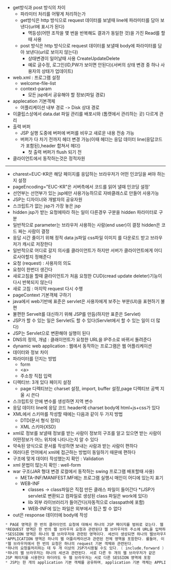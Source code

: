 * get방식과 post 방식의 차이
  * 파라미터 처리를 어떻게 처리하는가
  * get방식은 http 방식으로 request 데이터를 보낼때 line에 파라미터를 담아 보낸다(url에 표시가 된다)
	  * 멱등성(어떤 조작을 몇 번을 반복해도 결과가 동일한 것)을 가진 Read를 할때 사용
  * post 방식은 http 방식으로 request 데이터를 보낼때 body에 파라미터를 담아 보낸다(url로 보이지 않는다)
	  * 상태변경이 일어날때 사용 CreateUpdateDelete
	  * 예로 글수정, 로그인(ID,PW가 보이면 안된다)(서버의 상태 변경 중 하나 사용자의 상태가 업데이트)
* web.xml : 프로그램 설정
  - welcome-file-list
  - context-param
    * 모든 jsp에서 공유해야 할 정보(파일 경로)
* applecation 기본객체
	- 어플리케이션 내부 경로 -> Disk 상대 경로
* 이클립스상에서 data.dat 파일 관리를 배포시와 (톰캣에서 관리하는 곳) 다르게 관리
* 출력 버퍼
	* JSP 실행 도중에 버퍼에 버퍼를 비우고 새로운 내용 전송 가능
 	 * 버퍼가 다 차기 전까지 헤더 변경 가능(이때 헤더는 응답 데이터 line(응답코드가 포함된),header 합쳐서 헤더)
     	* 첫 출력 버퍼가 flush 되기 전
* 클라이언트에서 동작하는것은 정적자원
----------
* charest=EUC-KR은 해당 페이지를 응답하는 브라우저가 어떤 인코딩을 써야 하는지 설정
* pageEncoding="EUC-KR"은 서버측에서 코드를 읽어 낼때 인코딩 설정'
* 선언부는 선언부가 있는 jsp에만 사용가능하므로 자바클래스로 만들어 사용가능
* JSP는 디자이너와 개발자의 공유자원
* 스크립트가 없는 jsp가 가장 놓은 jsp
* hidden jsp가 받는 요청에따라 하는 일이 다른경우 구분을 hidden 파라미터로 구분
* 일반적으로 parameter는 브라우저 사용하는 사람(end user)이 결정 hidden은 코드 짜는 사람이 결정
* 응답 시간 줄이기 위해 정적 data js파일 css파일 이미지 를 다운로드 받고 브라우저가 캐시로 저장한다
* 일반적으로 어디로 갈지 의사를 클라이언트가 하지만 서버가 클라이언트에게 어디로사야할지 정해준다
* 요청 (request) : 사용자의 의도
* 요청이 한번더 생긴다
* 새로고침을 할때 클라이언트가 처음 요청한 CUD(cread update deleter)기능이 다시 반복되지 않는다
* 새로 고침 :  마지막 request 다시 수행
* pageContext 기본객체 구하기
* java에서 web기반에 표준은 servlet은 사용자에게 보주는 부분(UI)을 표현하기 불편
* 불편한 Servelt를 대신하기 위해 JSP를 만듬(하지만 표준은 Servlet)
* JSP가 할 수 있는 일은 Servlet도 할 수 있다(Servlet에서 할 수 있는 일이 더 많다)
* JSP는 Servlet으로 변환해야 실행이 된다
* DNS의 정의, 개념 : 클래이언트가 요청한 URL을 IP주소로 바뀌서 돌려준다
* dynamic web application : 웹에서 동작하는 프로그램은 웹 어플리케이션
* 데이터와 정보 차이
* 파라미터를 던지는 방법
	* form
	* &lt;a&gt;
	* 주소창 직접 입력
* 디렉티브: 3개 있다 페이지 설정
	* page 디렉티브는 charset 설정, import, buffer 설정,page 디렉티브 공백 지울 시 쓴다
* 스크립트릿 안에 변수를 생성하면 지역 변수
* 응답 데이터 line에 응답 코드 header에 charset body에 html+js+css가 있다
* XML에서 스키마를 작성할 때에는 다음과 같이 두 가지 방법
	* DTD(문서 형식 정의)
	* XML 스키마(XSD)
* xml로 정보를 보낼때 정보를 받는 사람이 정보의 구조를 알고 있으면 받는 사람이 어떤정보가 어느 위치에 나타나는지 알 수 있다
* 약속된 양식으로 문서를 작성하면 보내는 사람과 받는 사람이 편하다
* 여러다른 언어에서 xml에 접근하는 방법이 동일하기 때문에 편하다
* 구조에 맞게 데이터 작성했는지 확인 : Validation
* xml 문법이 많는지 확인 : well-form
* war 구조(JAR 형대 변경 로컬에서 동작하는 swing 프로그램 배포할때 사용)
	* META-INF/MANIFEST.MF에는 프로그램 실행시 매인이 어디에 있는지 표기 
	* WEB-INF
		* classes -> class파일은 직접 만든 클래스 파일이 들어간다
		*(JSP가 servlet로 변환되고 컴파일로 생성된 class 파일은 work에 있다)
		* lib 외부 라이브러리가 들어간다(자동적으로 classpath에 포함)
		* WEB-INF에 있는 파일은 외부에서 접근 할 수 없다
* out은 response 데이터에 body에 작성
```java
* PAGE 영역은 한 번의 클라이언트 요청에 대해서 하나의 JSP 페이지를 범위로 갖는다. 웹 브라우저의 요청이 들어오면 JSP 페이지를 실행하는데, 이때 JSP 페이지를 실행하 는 범위가 하나의 PAGE 영역
*REQUEST 영역은 한 번의 웹 브라우저 요청과 관련된댜 웹 브라우저의 주소에 URL을 입력하거나 링크를 클릭해서 페이지를 이동할 때. 웹 브라우저가 웹 서버에 전송하는 요청이 하나의REQUEST 영역이 된다. 웹 브라우저가 요청을 보낼 때마다 새로운 REQUEST 영역이 생성된댜 PAGE 영역은 오직 하나의 JSP 페이지만을 포함하는데 반해, REQUEST 영역은 하나의 요청을 처리하는데 사용되는 모든 JSP 페이지를 포함 한다는차이점
*SESSION 영역은 하나의 웹 브라우저와 관련된 영역이다. 세션이 생성되면 하나의 웹브라우저와 관련된 모든 요청은 하나의 SESSION 영역에 포함
*APPLICATION 영역은 하나의 웹 어플리케이션과 관련된 전체 영역을 포함한다. 를들어, 이 장에서 사용 중인 예제인 /chap05 웹 어플리케이션에 포함된 모든 JSP 페이지, 이 웹 어플리케이션을 사용하는 모든 요청 그리고 브라우저의 세션은 모두 하나의 APPLICATION 영 역에 속하게 된댜
*웹 브라우저에서 한 번의 요청은 하나의 request 기본 객체와 관련된다.
*하나의 요청을처리하는 데 두 개 이상의 JSP가시용될 수도 있다. ( include,forward )
*하나의 웹 브라우저는 하나의 세션과 관련된다. 서로 다른 두 개의 웹 브라우저가 같은 
JSP 페이지를 시용한다 하더라도 두 웹 브라우저는 서로 다른 SESSION 영역에 포함
* JSP는 한 개의 application 기본 객체를 공유하며, application 기본 객체는 APPLICATION 영 역에 포함
```
